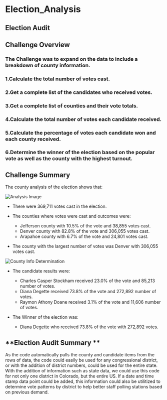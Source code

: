 # Election_Analysis #

## Election Audit ##
 
## **Challenge Overview** ##
### The Challenge was to expand on the data to include a breakdown of county information. ###

### 1.Calculate the total number of votes cast. ###
### 2.Get a complete list of the candidates who received votes. ###
### 3.Get a complete list of counties and their vote totals. ###
### 4.Calculate the total number of votes each candidate received. ###
### 5.Calculate the percentage of votes each candidate won and each county received. ###
### 6.Determine the winner of the election based on the popular vote as well as the county with the highest turnout. ###

## **Challenge Summary** ##
The county analysis of the election shows that:

![Analysis Image](https://user-images.githubusercontent.com/78942457/111059295-83ede700-8462-11eb-9502-0817c789ef67.PNG)

* There were 369,711 votes cast in the election.

* The counties where votes were cast and outcomes were:
  * Jefferson county with 10.5% of the vote and 38,855 votes cast.
  * Denver county with 82.8% of the vote and 306,055 votes cast.
  * Arapahoe county with 6.7% of the vote and 24,801 votes cast.

* The county with the largest number of votes was Denver with 306,055 votes cast.

![County Info Determination](https://user-images.githubusercontent.com/78942457/111059342-d9c28f00-8462-11eb-94d7-c8ca20bbdb32.PNG)

* The candidate results were:
  * Charles Casper Stockham received 23.0% of the vote and 85,213 number of votes.
  * Diana Degette received 73.8% of the vote and 272,892 number of votes.
  * Raymon Athony Doane received 3.1% of the vote and 11,606 number of votes.

* The Winner of the election was:
  * Diana Degette who received 73.8% of the vote with 272,892 votes.

## **Election Audit Summary ** ##

As the code automatically pulls the county and candidate items from the rows of data, the code could easily be used for any congressional district, or with the addition of district numbers, could be used for the entire state.  With the addition of information such as state data, we could use this code for not only one district in Colorado, but the entire US.  If a date and time stamp data point could be added, this information could also be utilitized to determine vote patterns by district to help better staff polling stations based on previous demand.
